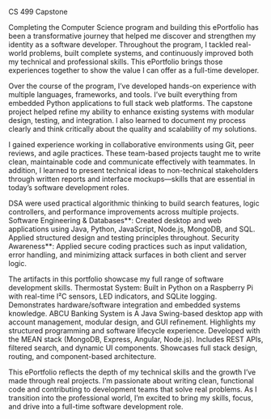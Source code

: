CS 499 Capstone

Completing the Computer Science program and building this ePortfolio has been a transformative journey that helped me discover and strengthen 
my identity as a software developer. Throughout the program, I tackled real-world problems, built complete systems, and continuously improved 
both my technical and professional skills. This ePortfolio brings those experiences together to show the value I can offer as a full-time 
developer.

Over the course of the program, I’ve developed hands-on experience with multiple languages, frameworks, and tools. I’ve built everything from 
embedded Python applications to full stack web platforms. The capstone project helped refine my ability to enhance existing systems with modular 
design, testing, and integration. I also learned to document my process clearly and think critically about the quality and scalability of my 
solutions.

I gained experience working in collaborative environments using Git, peer reviews, and agile practices. These team-based projects taught me to 
write clean, maintainable code and communicate effectively with teammates. In addition, I learned to present technical ideas to non-technical 
stakeholders through written reports and interface mockups—skills that are essential in today’s software development roles.

DSA were used practical algorithmic thinking to build search features, logic controllers, and performance improvements
across multiple projects. Software Engineering & Databases**: Created desktop and web applications using Java, Python, JavaScript, Node.js, 
MongoDB, and SQL. Applied structured design and testing principles throughout. Security Awareness**: Applied secure coding practices such as 
input validation, error handling, and minimizing attack surfaces in both client and server logic.

The artifacts in this portfolio showcase my full range of software development skills. Thermostat System: Built in Python on a Raspberry Pi 
with real-time I²C sensors, LED indicators, and SQLite logging. Demonstrates hardware/software integration and embedded systems knowledge. 
ABCU Banking System is A Java Swing-based desktop app with account management, modular design, and GUI refinement. Highlights my structured
programming and software lifecycle experience. Developed with the MEAN stack (MongoDB, Express, Angular, Node.js). Includes REST APIs, 
filtered search, and dynamic UI components. Showcases full stack design, routing, and component-based architecture.

This ePortfolio reflects the depth of my technical skills and the growth I’ve made through real projects. I’m passionate about writing clean, 
functional code and contributing to development teams that solve real problems. As I transition into the professional world, I’m excited to 
bring my skills, focus, and drive into a full-time software development role.
